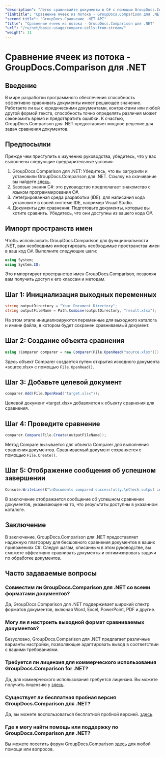 ```yaml
---
"description": "Легко сравнивайте документы в C# с помощью GroupDocs.Comparison для .NET. Оптимизируйте свои задачи по обработке документов с легкостью."
"linktitle": "Сравнение ячеек из потока - GroupDocs.Comparison для .NET"
"second_title": "GroupDocs.Сравнение .NET API"
"title": "Сравнение ячеек из потока - GroupDocs.Comparison для .NET"
"url": "/ru/net/basic-usage/compare-cells-from-stream/"
"weight": 11
---
```


# Сравнение ячеек из потока - GroupDocs.Comparison для .NET

## Введение
В мире разработки программного обеспечения способность эффективно сравнивать документы имеет решающее значение. Работаете ли вы с юридическими документами, контрактами или любой другой формой текста, способность точно определять различия может сэкономить время и предотвратить ошибки. К счастью, GroupDocs.Comparison для .NET предоставляет мощное решение для задач сравнения документов.
## Предпосылки
Прежде чем приступить к изучению руководства, убедитесь, что у вас выполнены следующие предварительные условия:
1. GroupDocs.Comparison для .NET: Убедитесь, что вы загрузили и установили GroupDocs.Comparison для .NET. Ссылку на скачивание вы найдете [здесь](https://releases.groupdocs.com/comparison/net/).
2. Базовые знания C#: это руководство предполагает знакомство с языком программирования C#.
3. Интегрированная среда разработки (IDE): для написания кода установите в своей системе IDE, например Visual Studio.
4. Документы для сравнения: Подготовьте документы, которые вы хотите сравнить. Убедитесь, что они доступны из вашего кода C#.

## Импорт пространств имен
Чтобы использовать GroupDocs.Comparison для функциональности .NET, вам необходимо импортировать необходимые пространства имен в ваш код C#. Выполните следующие шаги:

```csharp
using System;
using System.IO;
```
Это импортирует пространство имен GroupDocs.Comparison, позволяя вам получить доступ к его классам и методам.

## Шаг 1: Инициализация выходных переменных
```csharp
string outputDirectory = "Your Document Directory";
string outputFileName = Path.Combine(outputDirectory, "result.xlsx");
```
На этом этапе инициализируются переменные для выходного каталога и имени файла, в котором будет сохранен сравниваемый документ.
## Шаг 2: Создание объекта сравнения
```csharp
using (Comparer comparer = new Comparer(File.OpenRead("source.xlsx")))
```
Здесь объект Comparer создается путем открытия исходного документа «source.xlsx» с помощью `File.OpenRead()`.
## Шаг 3: Добавьте целевой документ
```csharp
comparer.Add(File.OpenRead("target.xlsx"));
```
Целевой документ «target.xlsx» добавляется к объекту сравнения для сравнения.
## Шаг 4: Проведите сравнение
```csharp
comparer.Compare(File.Create(outputFileName));
```
Метод Compare вызывается для объекта Comparer для выполнения сравнения документов. Сравниваемый документ сохраняется с помощью `File.Create()`.
## Шаг 5: Отображение сообщения об успешном завершении
```csharp
Console.WriteLine($"\nDocuments compared successfully.\nCheck output in {outputDirectory}.");
```
В заключение отображается сообщение об успешном сравнении документов, указывающее на то, что результаты доступны в указанном каталоге.

## Заключение
В заключение, GroupDocs.Comparison для .NET предоставляет надежную платформу для бесшовного сравнения документов в ваших приложениях C#. Следуя шагам, описанным в этом руководстве, вы сможете эффективно сравнивать документы и оптимизировать задачи по обработке документов.
## Часто задаваемые вопросы
### Совместим ли GroupDocs.Comparison для .NET со всеми форматами документов?
Да, GroupDocs.Comparison для .NET поддерживает широкий спектр форматов документов, включая Word, Excel, PowerPoint, PDF и другие.
### Могу ли я настроить выходной формат сравниваемых документов?
Безусловно, GroupDocs.Comparison для .NET предлагает различные варианты настройки, позволяющие адаптировать вывод в соответствии с вашими требованиями.
### Требуется ли лицензия для коммерческого использования GroupDocs.Comparison for .NET?
Да, для коммерческого использования требуется лицензия. Вы можете получить лицензию у [здесь](https://purchase.groupdocs.com/buy).
### Существует ли бесплатная пробная версия GroupDocs.Comparison для .NET?
Да, вы можете воспользоваться бесплатной пробной версией. [здесь](https://releases.groupdocs.com/).
### Где я могу найти помощь или поддержку по GroupDocs.Comparison для .NET?
Вы можете посетить форум GroupDocs.Comparison [здесь](https://forum.groupdocs.com/c/comparison/12) для любой помощи или вопросов.